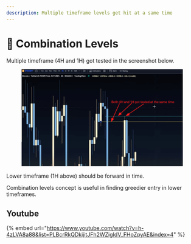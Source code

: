 ```yaml
---
description: Multiple timeframe levels get hit at a same time
---
```


# 🎂 Combination Levels

Multiple timeframe (4H and 1H) got tested in the screenshot below.

<figure><img src="../../.gitbook/assets/image (6).png" alt=""><figcaption></figcaption></figure>

Lower timeframe (1H above) should be forward in time.

Combination levels concept is useful in finding greedier entry in lower timeframes.



## Youtube

{% embed url="https://www.youtube.com/watch?v=h-4zLVA8a88&list=PLBcrRkQDkijitJFh2WZigIdV_FHoZpyAE&index=4" %}
